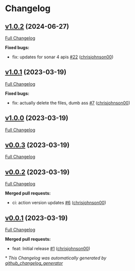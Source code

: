 # Changelog

## [v1.0.2](https://github.com/chrisjohnson00/sonarr-daily-show-cleanup/tree/v1.0.2) (2024-06-27)

[Full Changelog](https://github.com/chrisjohnson00/sonarr-daily-show-cleanup/compare/v1.0.1...v1.0.2)

**Fixed bugs:**

- fix: updates for sonar 4 apis [\#22](https://github.com/chrisjohnson00/sonarr-daily-show-cleanup/pull/22) ([chrisjohnson00](https://github.com/chrisjohnson00))

## [v1.0.1](https://github.com/chrisjohnson00/sonarr-daily-show-cleanup/tree/v1.0.1) (2023-03-19)

[Full Changelog](https://github.com/chrisjohnson00/sonarr-daily-show-cleanup/compare/v1.0.0...v1.0.1)

**Fixed bugs:**

- fix: actually delete the files, dumb ass [\#7](https://github.com/chrisjohnson00/sonarr-daily-show-cleanup/pull/7) ([chrisjohnson00](https://github.com/chrisjohnson00))

## [v1.0.0](https://github.com/chrisjohnson00/sonarr-daily-show-cleanup/tree/v1.0.0) (2023-03-19)

[Full Changelog](https://github.com/chrisjohnson00/sonarr-daily-show-cleanup/compare/v0.0.3...v1.0.0)

## [v0.0.3](https://github.com/chrisjohnson00/sonarr-daily-show-cleanup/tree/v0.0.3) (2023-03-19)

[Full Changelog](https://github.com/chrisjohnson00/sonarr-daily-show-cleanup/compare/v0.0.2...v0.0.3)

## [v0.0.2](https://github.com/chrisjohnson00/sonarr-daily-show-cleanup/tree/v0.0.2) (2023-03-19)

[Full Changelog](https://github.com/chrisjohnson00/sonarr-daily-show-cleanup/compare/v0.0.1...v0.0.2)

**Merged pull requests:**

- ci: action version updates [\#6](https://github.com/chrisjohnson00/sonarr-daily-show-cleanup/pull/6) ([chrisjohnson00](https://github.com/chrisjohnson00))

## [v0.0.1](https://github.com/chrisjohnson00/sonarr-daily-show-cleanup/tree/v0.0.1) (2023-03-19)

[Full Changelog](https://github.com/chrisjohnson00/sonarr-daily-show-cleanup/compare/ed7549bc369d9763dc5015ca675cbdb03c156e58...v0.0.1)

**Merged pull requests:**

- feat: Initial release [\#1](https://github.com/chrisjohnson00/sonarr-daily-show-cleanup/pull/1) ([chrisjohnson00](https://github.com/chrisjohnson00))



\* *This Changelog was automatically generated by [github_changelog_generator](https://github.com/github-changelog-generator/github-changelog-generator)*
